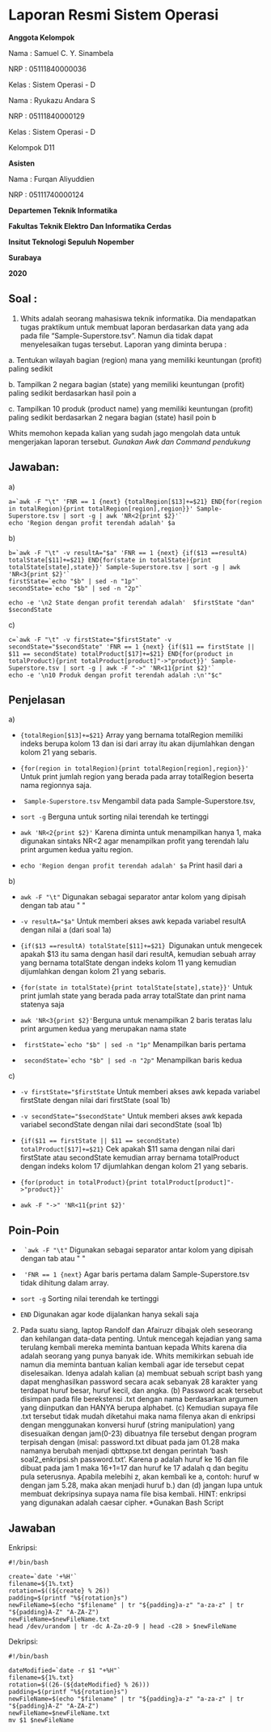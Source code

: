 # Laporan Resmi Sistem Operasi

**Anggota Kelompok**

Nama  : Samuel C. Y. Sinambela

NRP   : 05111840000036

Kelas : Sistem Operasi - D

Nama  : Ryukazu Andara S

NRP   : 05111840000129

Kelas : Sistem Operasi - D

Kelompok D11

**Asisten**

Nama  : Furqan Aliyuddien

NRP   : 05111740000124


**Departemen Teknik Informatika**

**Fakultas Teknik Elektro Dan Informatika Cerdas**

**Insitut Teknologi Sepuluh Nopember**

**Surabaya**

**2020**

**Soal :** 
---
1. Whits adalah seorang mahasiswa teknik informatika. Dia mendapatkan tugas praktikum
untuk membuat laporan berdasarkan data yang ada pada file “Sample-Superstore.tsv”.
Namun dia tidak dapat menyelesaikan tugas tersebut. Laporan yang diminta berupa :

a. Tentukan wilayah bagian (region) mana yang memiliki keuntungan (profit) paling
sedikit

b. Tampilkan 2 negara bagian (state) yang memiliki keuntungan (profit) paling
sedikit berdasarkan hasil poin a

c. Tampilkan 10 produk (product name) yang memiliki keuntungan (profit) paling
sedikit berdasarkan 2 negara bagian (state) hasil poin b

Whits memohon kepada kalian yang sudah jago mengolah data untuk mengerjakan
laporan tersebut.
*Gunakan Awk dan Command pendukung*

**Jawaban**: 
---

a)

```
a=`awk -F "\t" 'FNR == 1 {next} {totalRegion[$13]+=$21} END{for(region in totalRegion){print totalRegion[region],region}}' Sample-Superstore.tsv | sort -g | awk 'NR<2{print $2}'`
echo 'Region dengan profit terendah adalah' $a
```

b)
```
b=`awk -F "\t" -v resultA="$a" 'FNR == 1 {next} {if($13 ==resultA) totalState[$11]+=$21} END{for(state in totalState){print totalState[state],state}}' Sample-Superstore.tsv | sort -g | awk 'NR<3{print $2}'`
firstState=`echo "$b" | sed -n "1p"`
secondState=`echo "$b" | sed -n "2p"`

echo -e '\n2 State dengan profit terendah adalah'  $firstState "dan" $secondState
```

c)
```
c=`awk -F "\t" -v firstState="$firstState" -v secondState="$secondState" 'FNR == 1 {next} {if($11 == firstState || $11 == secondState) totalProduct[$17]+=$21} END{for(product in totalProduct){print totalProduct[product]"->"product}}' Sample-Superstore.tsv | sort -g | awk -F "->" 'NR<11{print $2}'`
echo -e '\n10 Produk dengan profit terendah adalah :\n'"$c"
```
**Penjelasan**
---

a)

* ``` {totalRegion[$13]+=$21} ``` Array yang bernama totalRegion memiliki indeks berupa kolom 13 dan isi dari array itu akan dijumlahkan dengan kolom 21 yang sebaris. 

* ```{for(region in totalRegion){print totalRegion[region],region}}' ``` Untuk print jumlah region yang berada pada array totalRegion beserta nama regionnya saja.

* ``` Sample-Superstore.tsv``` Mengambil data pada Sample-Superstore.tsv, 

* ```sort -g``` Berguna untuk sorting nilai terendah ke tertinggi
* ```awk 'NR<2{print $2}'``` Karena diminta untuk menampilkan hanya 1, maka digunakan sintaks NR<2 agar menampilkan profit yang terendah lalu print argumen kedua yaitu region.

* ```echo 'Region dengan profit terendah adalah' $a``` Print hasil dari a

b)
* ``` awk -F "\t" ``` Digunakan sebagai separator antar kolom yang dipisah dengan tab atau "  "

* ``` -v resultA="$a" ``` Untuk memberi akses awk kepada variabel resultA dengan nilai a (dari soal 1a)

* ```{if($13 ==resultA) totalState[$11]+=$21} ```Digunakan untuk mengecek apakah $13 itu sama dengan hasil dari resultA, kemudian sebuah array yang bernama totalState dengan indeks kolom 11 yang kemudian dijumlahkan dengan kolom 21 yang sebaris.

* ```{for(state in totalState){print totalState[state],state}}'``` Untuk print jumlah state yang berada pada array totalState dan print nama statenya saja

* ```awk 'NR<3{print $2}'```Berguna untuk menampilkan 2 baris teratas lalu print argumen kedua yang merupakan nama state

* ``` firstState=`echo "$b" | sed -n "1p"``` Menampilkan baris pertama
* ``` secondState=`echo "$b" | sed -n "2p"``` Menampilkan baris kedua

c)
* ``` -v firstState="$firstState ``` Untuk memberi akses awk kepada variabel firstState dengan nilai dari firstState (soal 1b)

* ``` -v secondState="$secondState" ``` Untuk memberi akses awk kepada variabel secondState dengan nilai dari secondState (soal 1b)

* ``` {if($11 == firstState || $11 == secondState) totalProduct[$17]+=$21} ``` Cek apakah $11 sama dengan nilai dari firstState atau secondState kemudian array bernama totalProduct dengan indeks kolom 17 dijumlahkan dengan kolom 21 yang sebaris. 

* ``` {for(product in totalProduct){print totalProduct[product]"->"product}}' ```

* ``` awk -F "->" 'NR<11{print $2}' ``` 

**Poin-Poin**
---

* ``` `awk -F "\t"``` Digunakan sebagai separator antar kolom yang dipisah dengan tab atau "  "

* ``` 'FNR == 1 {next}``` Agar baris pertama dalam Sample-Superstore.tsv tidak dihitung dalam array.

* ```sort -g``` Sorting nilai terendah ke tertinggi

* ```END``` Digunakan agar kode dijalankan hanya sekali saja

2. Pada suatu siang, laptop Randolf dan Afairuzr dibajak oleh seseorang dan kehilangan
data-data penting. Untuk mencegah kejadian yang sama terulang kembali mereka
meminta bantuan kepada Whits karena dia adalah seorang yang punya banyak ide.
Whits memikirkan sebuah ide namun dia meminta bantuan kalian kembali agar ide
tersebut cepat diselesaikan. Idenya adalah kalian (a) membuat sebuah script bash yang
dapat menghasilkan password secara acak sebanyak 28 karakter yang terdapat huruf
besar, huruf kecil, dan angka. (b) Password acak tersebut disimpan pada file berekstensi
.txt dengan nama berdasarkan argumen yang diinputkan dan HANYA berupa alphabet.
(c) Kemudian supaya file .txt tersebut tidak mudah diketahui maka nama filenya akan di
enkripsi dengan menggunakan konversi huruf (string manipulation) yang disesuaikan
dengan jam(0-23) dibuatnya file tersebut dengan program terpisah dengan (misal:
password.txt dibuat pada jam 01.28 maka namanya berubah menjadi qbttxpse.txt
dengan perintah ‘bash soal2_enkripsi.sh password.txt’. Karena p adalah huruf ke 16 dan
file dibuat pada jam 1 maka 16+1=17 dan huruf ke 17 adalah q dan begitu pula
seterusnya. Apabila melebihi z, akan kembali ke a, contoh: huruf w dengan jam 5.28,
maka akan menjadi huruf b.) dan (d) jangan lupa untuk membuat dekripsinya supaya
nama file bisa kembali.
HINT: enkripsi yang digunakan adalah caesar cipher.
*Gunakan Bash Script

**Jawaban** 
---
Enkripsi: 
```
#!/bin/bash

create=`date '+%H'`
filename=${1%.txt}
rotation=$((${create} % 26))
padding=$(printf "%${rotation}s")
newFileName=$(echo "$filename" | tr "${padding}a-z" "a-za-z" | tr "${padding}A-Z" "A-ZA-Z")
newFileName=$newFileName.txt
head /dev/urandom | tr -dc A-Za-z0-9 | head -c28 > $newFileName
```

Dekripsi: 
```
#!/bin/bash

dateModified=`date -r $1 "+%H"`
filename=${1%.txt}
rotation=$((26-(${dateModified} % 26)))
padding=$(printf "%${rotation}s")
newFileName=$(echo "$filename" | tr "${padding}a-z" "a-za-z" | tr "${padding}A-Z" "A-ZA-Z")
newFileName=$newFileName.txt
mv $1 $newFileName
```
